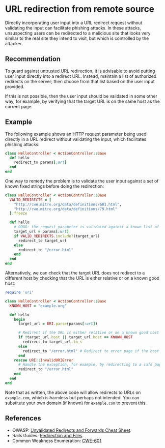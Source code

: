 # URL redirection from remote source
Directly incorporating user input into a URL redirect request without validating the input can facilitate phishing attacks. In these attacks, unsuspecting users can be redirected to a malicious site that looks very similar to the real site they intend to visit, but which is controlled by the attacker.


## Recommendation
To guard against untrusted URL redirection, it is advisable to avoid putting user input directly into a redirect URL. Instead, maintain a list of authorized redirects on the server; then choose from that list based on the user input provided.

If this is not possible, then the user input should be validated in some other way, for example, by verifying that the target URL is on the same host as the current page.


## Example
The following example shows an HTTP request parameter being used directly in a URL redirect without validating the input, which facilitates phishing attacks:


```ruby
class HelloController < ActionController::Base
  def hello
    redirect_to params[:url]
  end
end

```
One way to remedy the problem is to validate the user input against a set of known fixed strings before doing the redirection:


```ruby
class HelloController < ActionController::Base
  VALID_REDIRECTS = [
    "http://cwe.mitre.org/data/definitions/601.html",
    "http://cwe.mitre.org/data/definitions/79.html"
  ].freeze

  def hello
    # GOOD: the request parameter is validated against a known list of URLs
    target_url = params[:url]
    if VALID_REDIRECTS.include?(target_url)
      redirect_to target_url
    else
      redirect_to "/error.html"
    end
  end
end
```
Alternatively, we can check that the target URL does not redirect to a different host by checking that the URL is either relative or on a known good host:


```ruby
require 'uri'

class HelloController < ActionController::Base
  KNOWN_HOST = "example.org"

  def hello
    begin
      target_url = URI.parse(params[:url])

      # Redirect if the URL is either relative or on a known good host
      if !target_url.host || target_url.host == KNOWN_HOST
        redirect_to target_url.to_s
      else
        redirect_to "/error.html" # Redirect to error page if the host is not known
      end
    rescue URI::InvalidURIError
      # Handle the exception, for example, by redirecting to a safe page
      redirect_to "/error.html"
    end
  end
end
```
Note that as written, the above code will allow redirects to URLs on `example.com`, which is harmless but perhaps not intended. You can substitute your own domain (if known) for `example.com` to prevent this.


## References
* OWASP: [ Unvalidated Redirects and Forwards Cheat Sheet](https://cheatsheetseries.owasp.org/cheatsheets/Unvalidated_Redirects_and_Forwards_Cheat_Sheet.html).
* Rails Guides: [Redirection and Files](https://guides.rubyonrails.org/security.html#redirection-and-files).
* Common Weakness Enumeration: [CWE-601](https://cwe.mitre.org/data/definitions/601.html).
